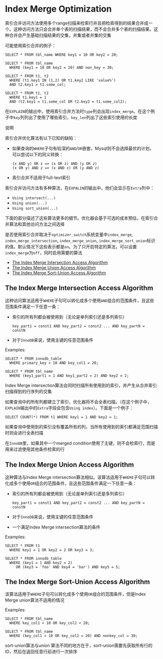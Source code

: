 
# Index Merge Optimization

索引合并访问方法使用多个range扫描来检索行并且把检索得到的结果合并成一个。这种访问方法只会合并单个表的扫描结果，而不会合并多个表的扫描结果。这种合并会产生基础扫描结果的交集，并集或者并集的交集

可能使用索引合并的例子：

```
SELECT * FROM tbl_name WHERE key1 = 10 OR key2 = 20;

SELECT * FROM tbl_name
  WHERE (key1 = 10 OR key2 = 20) AND non_key = 30;

SELECT * FROM t1, t2
  WHERE (t1.key1 IN (1,2) OR t1.key2 LIKE 'value%')
  AND t2.key1 = t1.some_col;

SELECT * FROM t1, t2
  WHERE t1.key1 = 1
  AND (t2.key1 = t1.some_col OR t2.key2 = t1.some_col2);
```

在`EXPLAIN`的输出中，使用索引合并方法时`type`列会出现`index_merge`。在这个例子中`key`列列出了使用了哪些索引，`key_len`列出了这些索引使用的长度



说明

索引合并优化算法有以下已知的缺陷： 

- 如果查询的`WHERE`子句有较深的`AND`/`OR`嵌套，Mysql则不会选择最优的计划，可以尝试以下的同义转换：

  ```
  (x AND y) OR z => (x OR z) AND (y OR z)
  (x OR y) AND z => (x AND z) OR (y AND z)
  ```

- 索引合并不适用于full-text索引



索引合并访问方法有多种算法，在`EXPALIN`的输出中，他们会显示在`Extra`列中：

- `Using intersect(...)`
- `Using union(...)`
- `Using sort_union(...)`



下面的部分描述了这些算法更多的细节。优化器会基于可选的成本预估，在索引合并算法和其他访问方法之间选择



是否使用索引合并取决于`optimizer_switch`系统变量中`index_merge`, `index_merge_intersection`, `index_merge_union`, `index_merge_sort_union`标识的值。默认情况下这些表示都是`on`。为了只开启特定的算法，可以设置`index_merge`为`off`，同时启用需要的算法

- [The Index Merge Intersection Access Algorithm](https://dev.mysql.com/doc/refman/5.7/en/index-merge-optimization.html#index-merge-intersection)
- [The Index Merge Union Access Algorithm](https://dev.mysql.com/doc/refman/5.7/en/index-merge-optimization.html#index-merge-union)
- [The Index Merge Sort-Union Access Algorithm](https://dev.mysql.com/doc/refman/5.7/en/index-merge-optimization.html#index-merge-sort-union)

## The Index Merge Intersection Access Algorithm

这种访问算法适用于`WHERE`子句可以转化成多个使用`AND`组合的范围条件，且这些范围条件满足一下任意一条：

- 索引的所有列都会被使用到（无论是单列索引还是多列索引）

  ```
  key_part1 = const1 AND key_part2 = const2 ... AND key_partN = constN
  ```

- 对于`InnoDB`来说，使用主键的任意范围条件

Examples:

```
SELECT * FROM innodb_table
  WHERE primary_key < 10 AND key_col1 = 20;

SELECT * FROM tbl_name
  WHERE (key1_part1 = 1 AND key1_part2 = 2) AND key2 = 2;
```

Index Merge intersection算法会同时扫描所有使用到的索引，并产生从合并索引扫描得到的行序列的交集

如果查询中的所有列都建立了索引，优化器将不会全表扫描。（在这个例子中，`EXPLAIN`输出中的`Extra`字段会包含`Using index`）。下面是一个例子：

```
SELECT COUNT(*) FROM t1 WHERE key1 = 1 AND key2 = 1;
```

如果查询中使用到的索引没有覆盖所有的列，当所有使用到的索引都满足范围扫描时则会进行全表扫描

在`InnoDB`里，如果其中一个merged condition使用了主键，则不会检索行，而是用来过滤使用其他条件检索的行



## The Index Merge Union Access Algorithm

这种算法与Index Merge intersection算法相似。该算法适用于`WHERE`子句可以转化成多个使用`OR`组合的范围条件，且这些范围条件满足一下任意一条：

- 索引的所有列都会被使用到（无论是单列索引还是多列索引）

  ```
  key_part1 = const1 AND key_part2 = const2 ... AND key_partN = constN
  ```

- 对于`InnoDB`来说，使用主键的任意范围条件

- 一个满足Index Merge intersection算法的条件

Examples:

```
SELECT * FROM t1
  WHERE key1 = 1 OR key2 = 2 OR key3 = 3;

SELECT * FROM innodb_table
  WHERE (key1 = 1 AND key2 = 2)
     OR (key3 = 'foo' AND key4 = 'bar') AND key5 = 5;
```

## The Index Merge Sort-Union Access Algorithm

该算法适用于`WHERE`子句可以转化成多个使用`OR`组合的范围条件，但是Index Merge union算法不适用的情况

Examples:

```
SELECT * FROM tbl_name
  WHERE key_col1 < 10 OR key_col2 < 20;

SELECT * FROM tbl_name
  WHERE (key_col1 > 10 OR key_col2 = 20) AND nonkey_col = 30;
```

 sort-union算法与union 算法不同的地方在于，sort-union需要先获取所有行的ID，然后在返回任意行前进行一次排序

 